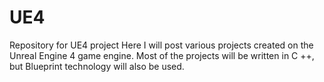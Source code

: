 # UE4
Repository for UE4 project
Here I will post various projects created on the Unreal Engine 4 game engine. 
Most of the projects will be written in C ++, but Blueprint technology will also be used.

